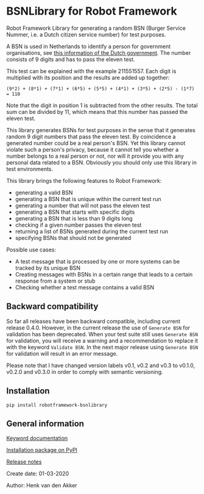 # BSNLibrary for Robot Framework

Robot Framework Library for generating a random BSN (Burger Service Nummer, i.e. a
Dutch citizen service number) for test purposes.

A BSN is used in Netherlands to identify a person for government organisations, see
[this information of the Dutch government](https://www.government.nl/topics/personal-data/citizen-service-number-bsn).
The number consists of 9 digits and has to pass the eleven test.

This test can be explained with the example 211551557. Each digit is multiplied with
its position and the results are added up together:

``(9*2) + (8*1) + (7*1) + (6*5) + (5*5) + (4*1) + (3*5) + (2*5) - (1*7) = 110``

Note that the digit in position 1 is subtracted from the other results. The total
sum can be divided by 11, which means that this number has passed the eleven test.

This library generates BSNs for test purposes in the sense that it generates random
9 digit numbers that pass the eleven test. By coincidence a generated number could
be a real person's BSN. Yet this library cannot violate such a person's privacy,
because it cannot tell you whether a number belongs to a real person or not, nor
will it provide you with any personal data related to a BSN. Obviously you should
only use this library in test environments.

This library brings the following features to Robot Framework:
- generating a valid BSN
- generating a BSN that is unique within the current test run
- generating a number that will not pass the eleven test
- generating a BSN that starts with specific digits
- generating a BSN that is less than 9 digits long
- checking if a given number passes the eleven test
- returning a list of BSNs generated during the current test run
- specifying BSNs that should not be generated

Possible use cases:
- A test message that is processed by one or more systems can be tracked by its unique BSN
- Creating messages with BSNs in a certain range that leads to a certain response from a system or stub
- Checking whether a test message contains a valid BSN

## Backward compatibility
So far all releases have been backward compatible, including current release 0.4.0. However, in the current release
the use of `Generate BSN` for validation has been deprecated. When your test suite still uses ``Generate BSN`` for
validation, you will receive a warning and a recommendation to replace it with the keyword `Validate BSN`. In the
next major release using `Generate BSN` for validation will result in an error message.

Please note that I have changed version labels v0.1, v0.2 and v0.3 to v0.1.0, v0.2.0 and v0.3.0 in order to comply 
with semantic versioning.

## Installation
``pip install robotframework-bsnlibrary``

## General information
[Keyword documentation](https://haaihenkie.github.io/bsnlibrary/)

[Installation package on PyPI](https://pypi.org/project/robotframework-bsnlibrary/)

[Release notes](https://github.com/HaaiHenkie/bsnlibrary/releases)

Create date: 01-03-2020

Author: Henk van den Akker
